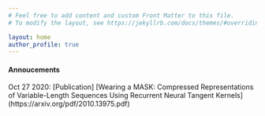 ```yaml
---
# Feel free to add content and custom Front Matter to this file.
# To modify the layout, see https://jekyllrb.com/docs/themes/#overriding-theme-defaults

layout: home
author_profile: true
---
```


<html>
  <head>
    <meta name="google-site-verification" content="ymJmG_J8zZOxI0rAZI361thPVXK4AqcdPoFBJFBd_1Y" />
  </head>
</html>

<h4>Annoucements </h4>
Oct 27 2020: [Publication] [Wearing a MASK: Compressed Representations of Variable-Length Sequences Using Recurrent Neural Tangent Kernels](https://arxiv.org/pdf/2010.13975.pdf)
